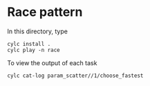 # Race pattern

In this directory, type
```
cylc install .
cylc play -n race
```

To view the output of each task
```
cylc cat-log param_scatter//1/choose_fastest
```
